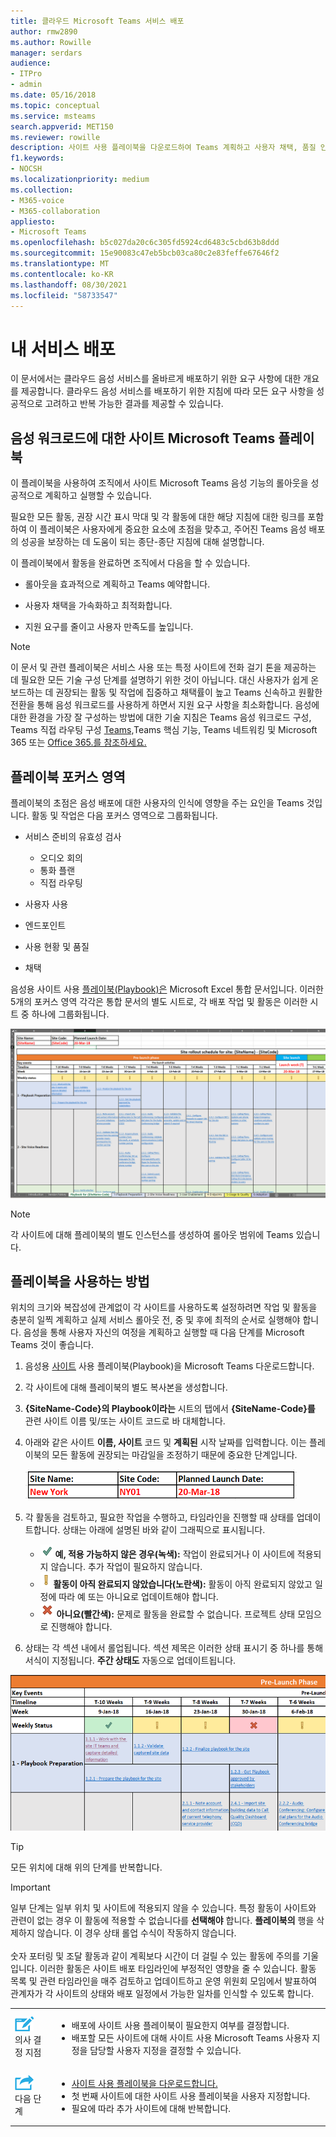 ```yaml
---
title: 클라우드 Microsoft Teams 서비스 배포
author: rmw2890
ms.author: Rowille
manager: serdars
audience:
- ITPro
- admin
ms.date: 05/16/2018
ms.topic: conceptual
ms.service: msteams
search.appverid: MET150
ms.reviewer: rowille
description: 사이트 사용 플레이북을 다운로드하여 Teams 계획하고 사용자 채택, 품질 인식 및 만족도를 가속화하고 최적화합니다.
f1.keywords:
- NOCSH
ms.localizationpriority: medium
ms.collection:
- M365-voice
- M365-collaboration
appliesto:
- Microsoft Teams
ms.openlocfilehash: b5c027da20c6c305fd5924cd6483c5cbd63b8ddd
ms.sourcegitcommit: 15e90083c47eb5bcb03ca80c2e83feffe67646f2
ms.translationtype: MT
ms.contentlocale: ko-KR
ms.lasthandoff: 08/30/2021
ms.locfileid: "58733547"
---
```

# <a name="deploy-my-service"></a>내 서비스 배포

이 문서에서는 클라우드 음성 서비스를 올바르게 배포하기 위한 요구 사항에 대한 개요를 제공합니다. 클라우드 음성 서비스를 배포하기 위한 지침에 따라 모든 요구 사항을 성공적으로 고려하고 반복 가능한 결과를 제공할 수 있습니다.

## <a name="site-enablement-playbook-for-microsoft-teams-voice-workloads"></a>음성 워크로드에 대한 사이트 Microsoft Teams 플레이북

이 플레이북을 사용하여 조직에서 사이트 Microsoft Teams 음성 기능의 롤아웃을 성공적으로 계획하고 실행할 수 있습니다.

필요한 모든 활동, 권장 시간 표시 막대 및 각 활동에 대한 해당 지침에 대한 링크를 포함하여 이 플레이북은 사용자에게 중요한 요소에 초점을 맞추고, 주어진 Teams 음성 배포의 성공을 보장하는 데 도움이 되는 종단-종단 지침에 대해 설명합니다.

이 플레이북에서 활동을 완료하면 조직에서 다음을 할 수 있습니다.

-   롤아웃을 효과적으로 계획하고 Teams 예약합니다.

-   사용자 채택을 가속화하고 최적화합니다.

-   지원 요구를 줄이고 사용자 만족도를 높입니다.

> [!NOTE]
> 이 문서 및 관련 플레이북은 서비스 사용 또는 특정 사이트에 전화 걸기 톤을 제공하는 데 필요한 모든 기술 구성 단계를 설명하기 위한 것이 아닙니다. 대신 사용자가 쉽게 온보드하는 데 권장되는 활동 및 작업에 집중하고 채택률이 높고 Teams 신속하고 원활한 전환을 통해 음성 워크로드를 사용하게 하면서 지원 요구 사항을 최소화합니다. 음성에 대한 환경을 가장 잘 구성하는 방법에 대한 기술 지침은 Teams 음성 [](onboarding-checklist-configure-cloud-voice-workloads-in-Microsoft-Teams.md)워크로드 구성, Teams 직접 라우팅 구성 [Teams,](onboarding-checklist-configure-direct-routing-in-Microsoft-Teams.md)Teams 핵심 [](onboarding-checklist-configure-microsoft-teams-core-capabilities.md)기능, Teams 네트워킹 [](prepare-network.md)및 Microsoft 365 또는 [Office 365.를 참조하세요.](onboarding-checklist-enable-office-365.md)

<!--ENDOFSECTION-->

## <a name="playbook-focus-areas"></a>플레이북 포커스 영역

플레이북의 초점은 음성 배포에 대한 사용자의 인식에 영향을 주는 요인을 Teams 것입니다. 활동 및 작업은 다음 포커스 영역으로 그룹화됩니다.

-   서비스 준비의 유효성 검사
    - 오디오 회의
    - 통화 플랜
    - 직접 라우팅

-   사용자 사용

-   엔드포인트

-   사용 현황 및 품질

-   채택

음성용 사이트 사용 [플레이북(Playbook)은](https://github.com/MicrosoftDocs/OfficeDocs-SkypeForBusiness/blob/live/Teams/downloads/site-enablement-playbook-for-voice-(playbook).xlsx?raw=true) Microsoft Excel 통합 문서입니다. 이러한 5개의 포커스 영역 각각은 통합 문서의 별도 시트로, 각 배포 작업 및 활동은 이러한 시트 중 하나에 그룹화됩니다.

![사이트 사용 플레이북 스크린샷.](media/deploy-my-service-image1.png "플레이북 스크린샷")

> [!NOTE]
> 각 사이트에 대해 플레이북의 별도 인스턴스를 생성하여 롤아웃 범위에 Teams 있습니다.

<!--ENDOFSECTION-->

## <a name="how-to-use-the-playbook"></a>플레이북을 사용하는 방법

위치의 크기와 복잡성에 관계없이 각 사이트를 사용하도록 설정하려면 작업 및 활동을 충분히 일찍 계획하고 실제 서비스 롤아웃 전, 중 및 후에 최적의 순서로 실행해야 합니다. 음성을 통해 사용자 자신의 여정을 계획하고 실행할 때 다음 단계를 Microsoft Teams 것이 좋습니다.

1. 음성용 [사이트](https://github.com/MicrosoftDocs/OfficeDocs-SkypeForBusiness/blob/live/Teams/downloads/site-enablement-playbook-for-voice-(playbook).xlsx?raw=true) 사용 플레이북(Playbook)을 Microsoft Teams 다운로드합니다.

2. 각 사이트에 대해 플레이북의 별도 복사본을 생성합니다.

3. **{SiteName-Code}의 Playbook이라는** 시트의 탭에서 **{SiteName-Code}를** 관련 사이트 이름 및/또는 사이트 코드로 바 대체합니다.

4. 아래와 같은 사이트 **이름, 사이트** 코드 및 **계획된** 시작 날짜를 입력합니다. 이는 플레이북의 모든 활동에 권장되는 마감일을 조정하기 때문에 중요한 단계입니다.

   ![사이트 이름, 사이트 코드 및 계획된 출시 날짜가 있는 예제입니다.](media/deploy-my-service-image2.png "뉴욕의 사이트 이름, 사이트 코드 NY01 및 예정된 출시 날짜가 20-3월 18일인 예제")

5. 각 활동을 검토하고, 필요한 작업을 수행하고, 타임라인을 진행할 때 상태를 업데이트합니다. 상태는 아래에 설명된 바와 같이 그래픽으로 표시됩니다.
  
   - ![녹색 확인 표시의 그림입니다.](media/deploy-my-service-image3.png) **예, 적용 가능하지 않은 경우(녹색):** 작업이 완료되거나 이 사이트에 적용되지 않습니다. 추가 작업이 필요하지 않습니다.</li>
   - ![노란색 느낌표의 그림입니다.](media/deploy-my-service-image4.png) <strong>활동이 아직 완료되지 않았습니다(노란색):</strong> 활동이 아직 완료되지 않았고 일정에 따라 예 또는 아니요로 업데이트해야 합니다.</li>
   - ![아니요를 나타내는 빨간색 X 그림입니다.](media/deploy-my-service-image5.png) <strong>아니요(빨간색):</strong> 문제로 활동을 완료할 수 없습니다. 프로젝트 상태 모임으로 진행해야 합니다.</li></ul>

6. 상태는 각 섹션 내에서 롤업됩니다. 섹션 제목은 이러한 상태 표시기 중 하나를 통해 서식이 지정됩니다. **주간 상태도** 자동으로 업데이트됩니다.

![플레이북의 주간 상태 롤업 스크린샷.](media/deploy-my-service-image6.png "플레이북의 주간 상태 롤업 스크린샷")

> [!TIP]
> 모든 위치에 대해 위의 단계를 반복합니다.

> [!IMPORTANT]
> 일부 단계는 일부 위치 및 사이트에 적용되지 않을 수 있습니다. 특정 활동이 사이트와 관련이 없는 경우 이 활동에 적용할 수 없습니다를 **선택해야** 합니다. **플레이북의** 행을 삭제하지 않습니다. 이 경우 상태 롤업 수식이 작동하지 않습니다.<br/><br/>
숫자 포터링 및 조달 활동과 같이 계획보다 시간이 더 걸릴 수 있는 활동에 주의를 기울입니다. 이러한 활동은 사이트 배포 타임라인에 부정적인 영향을 줄 수 있습니다. 활동 목록 및 관련 타임라인을 매주 검토하고 업데이트하고 운영 [](./envision-steering-committee-complete-guide.md) 위원회 모임에서 발표하여 관계자가 각 사이트의 상태와 배포 일정에서 가능한 일차를 인식할 수 있도록 합니다.

<table>
<tr><td><img src="media/audio_conferencing_image7.png" alt="An icon depicting decision points"/> <br/>의사 결정 지점</td><td><ul><li>배포에 사이트 사용 플레이북이 필요한지 여부를 결정합니다.</li><li>배포할 모든 사이트에 대해 사이트 사용 Microsoft Teams 사용자 지정을 담당할 사용자 지정을 결정할 수 있습니다.</li></ul></td></tr>
<tr><td><img src="media/audio_conferencing_image9.png" alt="An icon depicting the next steps"/><br/>다음 단계</td><td><ul><li><a href="https://github.com/MicrosoftDocs/OfficeDocs-SkypeForBusiness/blob/live/Teams/downloads/site-enablement-playbook-for-voice-(playbook).xlsx?raw=true" data-raw-source="[Download the Site Enablement Playbook](https://github.com/MicrosoftDocs/OfficeDocs-SkypeForBusiness/blob/live/Teams/downloads/site-enablement-playbook-for-voice-(playbook).xlsx?raw=true)">사이트 사용 플레이북을 다운로드합니다.</a></li><li>첫 번째 사이트에 대한 사이트 사용 플레이북을 사용자 지정합니다.</li><li>필요에 따라 추가 사이트에 대해 반복합니다.</li></ul></td></tr>
</table>

<!--ENDOFSECTION-->